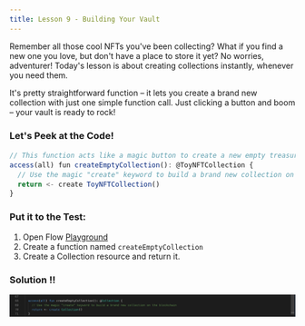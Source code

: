 ```yaml
---
title: Lesson 9 - Building Your Vault
---
```


Remember all those cool NFTs you've been collecting? What if you find a new one you love, but don't have a place to store it yet? No worries, adventurer! Today's lesson is about creating collections instantly, whenever you need them.

It's pretty straightforward function – it lets you create a brand new collection with just one simple function call. Just clicking a button and boom – your vault is ready to rock!

### Let's Peek at the Code!

```jsx
// This function acts like a magic button to create a new empty treasure chest (collection)
access(all) fun createEmptyCollection(): @ToyNFTCollection {
  // Use the magic "create" keyword to build a brand new collection on the blockchain
  return <- create ToyNFTCollection()
}
```

### **Put it to the Test:**

1. Open Flow [Playground](https://play.flow.com/)
2. Create a function named `createEmptyCollection`
3. Create a Collection resource and return it.

### Solution !!

![Alt text](image-11.png)
